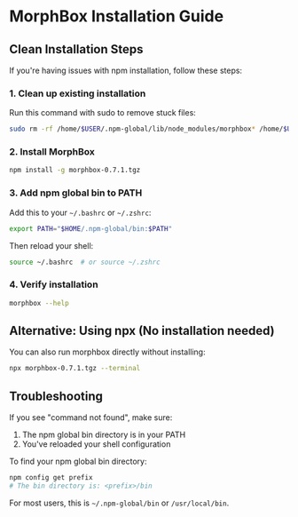 # MorphBox Installation Guide

## Clean Installation Steps

If you're having issues with npm installation, follow these steps:

### 1. Clean up existing installation

Run this command with sudo to remove stuck files:
```bash
sudo rm -rf /home/$USER/.npm-global/lib/node_modules/morphbox* /home/$USER/.npm-global/lib/node_modules/.morphbox-* /home/$USER/.npm-global/bin/morphbox /usr/local/bin/morphbox
```

### 2. Install MorphBox

```bash
npm install -g morphbox-0.7.1.tgz
```

### 3. Add npm global bin to PATH

Add this to your `~/.bashrc` or `~/.zshrc`:
```bash
export PATH="$HOME/.npm-global/bin:$PATH"
```

Then reload your shell:
```bash
source ~/.bashrc  # or source ~/.zshrc
```

### 4. Verify installation

```bash
morphbox --help
```

## Alternative: Using npx (No installation needed)

You can also run morphbox directly without installing:
```bash
npx morphbox-0.7.1.tgz --terminal
```

## Troubleshooting

If you see "command not found", make sure:
1. The npm global bin directory is in your PATH
2. You've reloaded your shell configuration

To find your npm global bin directory:
```bash
npm config get prefix
# The bin directory is: <prefix>/bin
```

For most users, this is `~/.npm-global/bin` or `/usr/local/bin`.